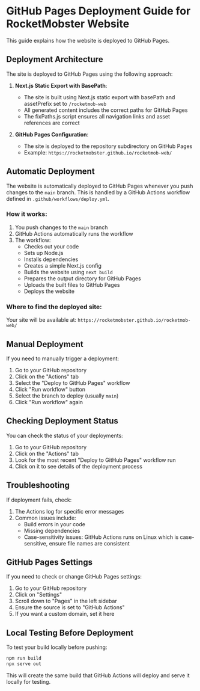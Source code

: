 # GitHub Pages Deployment Guide for RocketMobster Website

This guide explains how the website is deployed to GitHub Pages.

## Deployment Architecture

The site is deployed to GitHub Pages using the following approach:

1. **Next.js Static Export with BasePath**: 
   - The site is built using Next.js static export with basePath and assetPrefix set to `/rocketmob-web`
   - All generated content includes the correct paths for GitHub Pages
   - The fixPaths.js script ensures all navigation links and asset references are correct

2. **GitHub Pages Configuration**:
   - The site is deployed to the repository subdirectory on GitHub Pages
   - Example: `https://rocketmobster.github.io/rocketmob-web/`

## Automatic Deployment

The website is automatically deployed to GitHub Pages whenever you push changes to the `main` branch. This is handled by a GitHub Actions workflow defined in `.github/workflows/deploy.yml`.

### How it works:

1. You push changes to the `main` branch
2. GitHub Actions automatically runs the workflow
3. The workflow:
   - Checks out your code
   - Sets up Node.js
   - Installs dependencies
   - Creates a simple Next.js config
   - Builds the website using `next build`
   - Prepares the output directory for GitHub Pages
   - Uploads the built files to GitHub Pages
   - Deploys the website

### Where to find the deployed site:

Your site will be available at: `https://rocketmobster.github.io/rocketmob-web/`

## Manual Deployment

If you need to manually trigger a deployment:

1. Go to your GitHub repository
2. Click on the "Actions" tab
3. Select the "Deploy to GitHub Pages" workflow
4. Click "Run workflow" button
5. Select the branch to deploy (usually `main`)
6. Click "Run workflow" again

## Checking Deployment Status

You can check the status of your deployments:

1. Go to your GitHub repository
2. Click on the "Actions" tab
3. Look for the most recent "Deploy to GitHub Pages" workflow run
4. Click on it to see details of the deployment process

## Troubleshooting

If deployment fails, check:

1. The Actions log for specific error messages
2. Common issues include:
   - Build errors in your code
   - Missing dependencies
   - Case-sensitivity issues: GitHub Actions runs on Linux which is case-sensitive, ensure file names are consistent

## GitHub Pages Settings

If you need to check or change GitHub Pages settings:

1. Go to your GitHub repository
2. Click on "Settings"
3. Scroll down to "Pages" in the left sidebar
4. Ensure the source is set to "GitHub Actions"
5. If you want a custom domain, set it here

## Local Testing Before Deployment

To test your build locally before pushing:

```bash
npm run build
npx serve out
```

This will create the same build that GitHub Actions will deploy and serve it locally for testing.
